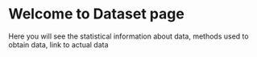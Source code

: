 # Welcome to Dataset page

Here you will see the statistical information about data, methods used to obtain data, link to actual data
